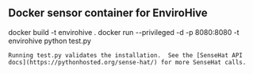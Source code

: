 ## Docker sensor container for EnviroHive

docker build -t envirohive .
docker run --privileged -d -p 8080:8080 -t envirohive
python test.py
```
Running test.py validates the installation.  See the [SenseHat API docs](https://pythonhosted.org/sense-hat/) for more SenseHat calls.

